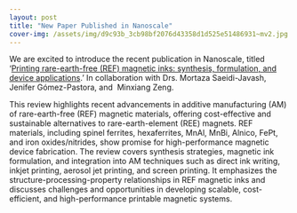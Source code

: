 ```yaml
---
layout: post
title: "New Paper Published in Nanoscale"
cover-img: /assets/img/d9c93b_3cb98bf2076d43358d1d525e51486931~mv2.jpg
---
```

We are excited to introduce the recent publication in Nanoscale, titled ‘[Printing rare-earth-free (REF) magnetic inks: synthesis, formulation, and device applications](https://pubs.rsc.org/en/content/articlelanding/2025/nr/d4nr04035j).’ In collaboration with Drs. Mortaza Saeidi-Javash, Jenifer Gómez-Pastora, and  Minxiang Zeng.

  

This review highlights recent advancements in additive manufacturing (AM) of rare-earth-free (REF) magnetic materials, offering cost-effective and sustainable alternatives to rare-earth-element (REE) magnets. REF materials, including spinel ferrites, hexaferrites, MnAl, MnBi, Alnico, FePt, and iron oxides/nitrides, show promise for high-performance magnetic device fabrication. The review covers synthesis strategies, magnetic ink formulation, and integration into AM techniques such as direct ink writing, inkjet printing, aerosol jet printing, and screen printing. It emphasizes the structure-processing-property relationships in REF magnetic inks and discusses challenges and opportunities in developing scalable, cost-efficient, and high-performance printable magnetic systems.